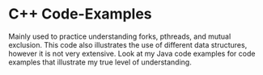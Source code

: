 # C++ Code-Examples
Mainly used to practice understanding forks, pthreads, and mutual exclusion. 
This code also illustrates the use of different data structures, however it is not very extensive.
Look at my Java code examples for code examples that illustrate my true level of understanding.
